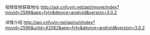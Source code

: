 视频音频获取地址
http://api.cnfuyin.net/api/movie/index?movid=2596&app=fytv&device=android&version=3.0.2

详情介绍
http://api.cnfuyin.net/api/url/index?movid=2596&urlid=42062&app=fytv&device=android&version=3.0.2

